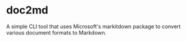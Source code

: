 # doc2md
A simple CLI tool that uses Microsoft's markitdown package to convert various document formats to Markdown.
